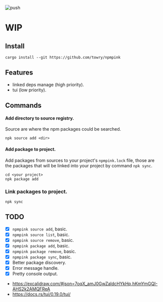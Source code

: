 ![push](https://github.com/towry/npmpink/actions/workflows/ci.yml/badge.svg?event=push)

# WIP

## Install

```
cargo install --git https://github.com/towry/npmpink
```

## Features

- linked deps manage (high priority).
- tui (low priority).

## Commands

#### Add directory to source registry.

Source are where the npm packages could be searched.

```
npk source add <dir>
```

#### Add package to project.

Add packages from sources to your project's `npmpink.lock` file, those are the packages
that will be linked into your project by command `npk sync`.

```
cd <your project>
npk package add
```

### Link packages to project.

```
npk sync
```

## TODO

- [x] `npmpink source add`, basic.
- [x] `npmpink source list`, basic.
- [x] `npmpink source remove`, basic.
- [x] `npmpink package add`, basic.
- [x] `npmpink package remove`, basic.
- [x] `npmpink package sync`, basic.
- [x] Better package discovery.
- [x] Error message handle.
- [x] Pretty console output.

- https://excalidraw.com/#json=7oqX_amJ0GwZaldcHYkHp,hKmYmGQI-AHS2k2AMQFReA
- https://docs.rs/tui/0.19.0/tui/
